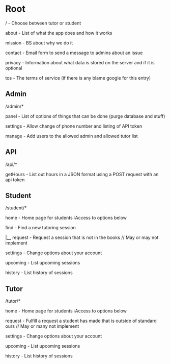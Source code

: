 # Root

/ - Choose between tutor or student

about - List of what the app does and how it works

mission - BS about why we do it

contact - Email form to send a message to admins about an issue

privacy - Information about what data is stored on the server and if it is optional

tos - The terms of service (if there is any blame google for this entry)

## Admin

/admin/\*

panel - List of options of things that can be done (purge database and stuff)

settings - Allow change of phone number and listing of API token

manage - Add users to the allowed admin and allowed tutor list

## API

/api/\*

getHours - List out hours in a JSON format using a POST request with an api token

## Student

/student/\*

home - Home page for students :Access to options below

find - Find a new tutoring session

|******\_\_****** request - Request a session that is not in the books // May or may not implement

settings - Change options about your account

upcoming - List upcoming sessions

history - List history of sessions

## Tutor

/tutor/\*

home - Home page for students :Access to options below

request - Fulfill a request a student has made that is outside of standard ours // May or many not implement

settings - Change options about your account

upcoming - List upcoming sessions

history - List history of sessions
